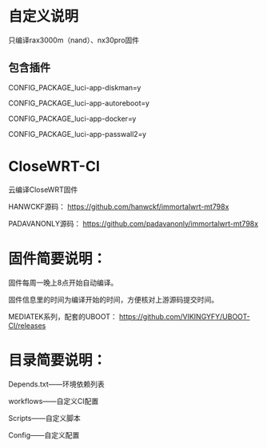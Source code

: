 # 自定义说明

只编译rax3000m（nand）、nx30pro固件

## 包含插件

CONFIG_PACKAGE_luci-app-diskman=y

CONFIG_PACKAGE_luci-app-autoreboot=y

CONFIG_PACKAGE_luci-app-docker=y

CONFIG_PACKAGE_luci-app-passwall2=y

# CloseWRT-CI
云编译CloseWRT固件

HANWCKF源码：
https://github.com/hanwckf/immortalwrt-mt798x

PADAVANONLY源码：
https://github.com/padavanonly/immortalwrt-mt798x

# 固件简要说明：

固件每周一晚上8点开始自动编译。

固件信息里的时间为编译开始的时间，方便核对上游源码提交时间。

MEDIATEK系列，配套的UBOOT：
https://github.com/VIKINGYFY/UBOOT-CI/releases

# 目录简要说明：

Depends.txt——环境依赖列表

workflows——自定义CI配置

Scripts——自定义脚本

Config——自定义配置
